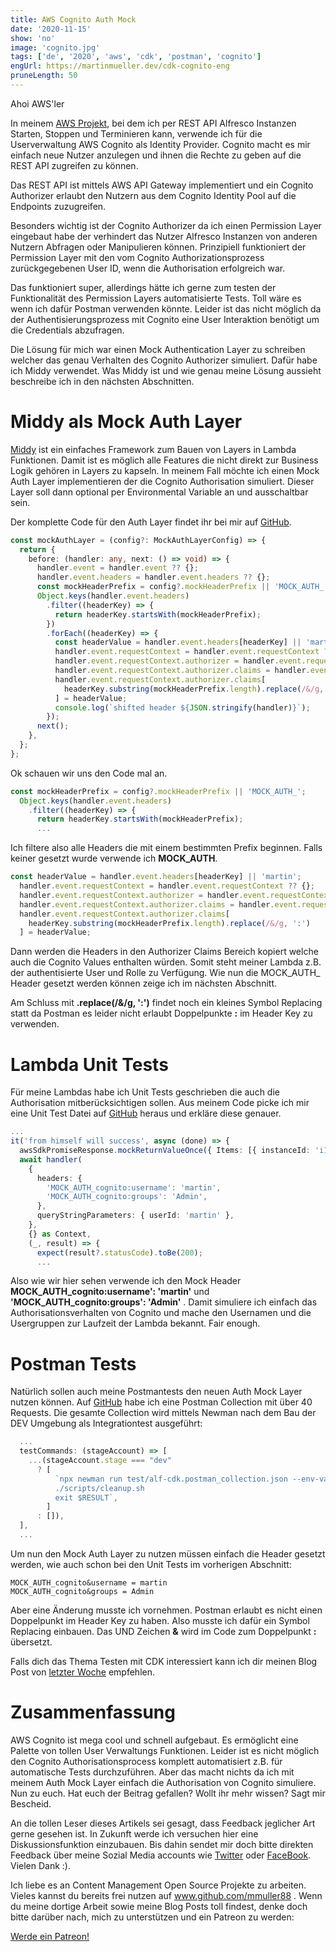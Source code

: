 ```yaml
---
title: AWS Cognito Auth Mock
date: '2020-11-15'
show: 'no'
image: 'cognito.jpg'
tags: ['de', '2020', 'aws', 'cdk', 'postman', 'cognito']
engUrl: https://martinmueller.dev/cdk-cognito-eng
pruneLength: 50
---
```


Ahoi AWS'ler

In meinem [AWS Projekt](https://martinmueller.dev/alf-provisioner), bei dem ich per REST API Alfresco Instanzen Starten, Stoppen und Terminieren kann, verwende ich für die Userverwaltung AWS Cognito als Identity Provider. Cognito macht es mir einfach neue Nutzer anzulegen und ihnen die Rechte zu geben auf die REST API zugreifen zu können.

Das REST API ist mittels AWS API Gateway implementiert und ein Cognito Authorizer erlaubt den Nutzern aus dem Cognito Identity Pool auf die Endpoints zuzugreifen.

Besonders wichtig ist der Cognito Authorizer da ich einen Permission Layer eingebaut habe der verhindert das Nutzer Alfresco Instanzen von anderen Nutzern Abfragen oder Manipulieren können. Prinzipiell funktioniert der Permission Layer mit den vom Cognito Authorizationsprozess zurückgegebenen User ID, wenn die Authorisation erfolgreich war.

Das funktioniert super, allerdings hätte ich gerne zum testen der Funktionalität des Permission Layers automatisierte Tests. Toll wäre es wenn ich dafür Postman verwenden könnte. Leider ist das nicht möglich da der Authentisierungsprozess mit Cognito eine User Interaktion benötigt um die Credentials abzufragen.

Die Lösung für mich war einen Mock Authentication Layer zu schreiben welcher das genau Verhalten des Cognito Authorizer simuliert. Dafür habe ich Middy verwendet. Was Middy ist und wie genau meine Lösung aussieht beschreibe ich in den nächsten Abschnitten.

# Middy als Mock Auth Layer
[Middy](https://github.com/middyjs/middy) ist ein einfaches Framework zum Bauen von Layers in Lambda Funktionen. Damit ist es möglich alle Features die nicht direkt zur Business Logik gehören in Layers zu kapseln. In meinem Fall möchte ich einen Mock Auth Layer implementieren der die Cognito Authorisation simuliert. Dieser Layer soll dann optional per Environmental Variable an und ausschaltbar sein.

Der komplette Code für den Auth Layer findet ihr bei mir auf [GitHub](https://github.com/mmuller88/alf-cdk/blob/master/src/util/mockAuthLayer.ts).

```TypeScript
const mockAuthLayer = (config?: MockAuthLayerConfig) => {
  return {
    before: (handler: any, next: () => void) => {
      handler.event = handler.event ?? {};
      handler.event.headers = handler.event.headers ?? {};
      const mockHeaderPrefix = config?.mockHeaderPrefix || 'MOCK_AUTH_';
      Object.keys(handler.event.headers)
        .filter((headerKey) => {
          return headerKey.startsWith(mockHeaderPrefix);
        })
        .forEach((headerKey) => {
          const headerValue = handler.event.headers[headerKey] || 'martin';
          handler.event.requestContext = handler.event.requestContext ?? {};
          handler.event.requestContext.authorizer = handler.event.requestContext.authorizer ?? {};
          handler.event.requestContext.authorizer.claims = handler.event.requestContext.authorizer.claims ?? {};
          handler.event.requestContext.authorizer.claims[
            headerKey.substring(mockHeaderPrefix.length).replace(/&/g, ':')
          ] = headerValue;
          console.log(`shifted header ${JSON.stringify(handler)}`);
        });
      next();
    },
  };
};
```

Ok schauen wir uns den Code mal an.

```TypeScript
const mockHeaderPrefix = config?.mockHeaderPrefix || 'MOCK_AUTH_';
  Object.keys(handler.event.headers)
    .filter((headerKey) => {
      return headerKey.startsWith(mockHeaderPrefix);
      ...
```

Ich filtere also alle Headers die mit einem bestimmten Prefix beginnen. Falls keiner gesetzt wurde verwende ich **MOCK_AUTH**.

```TypeScript
const headerValue = handler.event.headers[headerKey] || 'martin';
  handler.event.requestContext = handler.event.requestContext ?? {};
  handler.event.requestContext.authorizer = handler.event.requestContext.authorizer ?? {};
  handler.event.requestContext.authorizer.claims = handler.event.requestContext.authorizer.claims ?? {};
  handler.event.requestContext.authorizer.claims[
    headerKey.substring(mockHeaderPrefix.length).replace(/&/g, ':')
  ] = headerValue;
```

Dann werden die Headers in den Authorizer Claims Bereich kopiert welche auch die Cognito Values enthalten würden. Somit steht meiner Lambda z.B. der authentisierte User und Rolle zu Verfügung. Wie nun die MOCK_AUTH_ Header gesetzt werden können zeige ich im nächsten Abschnitt.

Am Schluss mit **.replace(/&/g, ':')** findet noch ein kleines Symbol Replacing statt da Postman es leider nicht erlaubt Doppelpunkte **:** im Header Key zu verwenden.

# Lambda Unit Tests
Für meine Lambdas habe ich Unit Tests geschrieben die auch die Authorisation mitberücksichtigen sollen. Aus meinem Code picke ich mir eine Unit Test Datei auf [GitHub](https://github.com/mmuller88/alf-cdk/blob/master/test/get-all-conf-api.spec.ts) heraus und erkläre diese genauer.

```TypeScript
...
it('from himself will success', async (done) => {
  awsSdkPromiseResponse.mockReturnValueOnce({ Items: [{ instanceId: 'i123', userId: 'martin' }] });
  await handler(
    {
      headers: {
        'MOCK_AUTH_cognito:username': 'martin',
        'MOCK_AUTH_cognito:groups': 'Admin',
      },
      queryStringParameters: { userId: 'martin' },
    },
    {} as Context,
    (_, result) => {
      expect(result?.statusCode).toBe(200);
      ...
```

Also wie wir hier sehen verwende ich den Mock Header **MOCK_AUTH_cognito:username': 'martin'** und **'MOCK_AUTH_cognito:groups': 'Admin'** . Damit simuliere ich einfach das Authorisationsverhalten von Cognito und mache den Usernamen und die Usergruppen zur Laufzeit der Lambda bekannt. Fair enough.

# Postman Tests
Natürlich sollen auch meine Postmantests den neuen Auth Mock Layer nutzen können. Auf [GitHub](https://github.com/mmuller88/alf-cdk-api-gw/blob/master/test/alf-cdk.postman_collection.json) habe ich eine Postman Collection mit über 40 Requests. Die gesamte Collection wird mittels Newman nach dem Bau der DEV Umgebung als Integrationtest ausgeführt:

```TypeScript
  ...
  testCommands: (stageAccount) => [
    ...(stageAccount.stage === "dev"
      ? [
          `npx newman run test/alf-cdk.postman_collection.json --env-var baseUrl=$RestApiEndPoint -r cli,json --reporter-json-export tmp/newman/report.json --export-environment tmp/newman/env-vars.json --export-globals tmp/newman/global-vars.json; RESULT=$? || \,
          ./scripts/cleanup.sh
          exit $RESULT`,
        ]
      : []),
  ],
  ...
```

Um nun den Mock Auth Layer zu nutzen müssen einfach die Header gesetzt werden, wie auch schon bei den Unit Tests im vorherigen Abschnitt:

```
MOCK_AUTH_cognito&username = martin
MOCK_AUTH_cognito&groups = Admin
```

Aber eine Änderung musste ich vornehmen. Postman erlaubt es nicht einen Doppelpunkt im Header Key zu haben. Also musste ich dafür ein Symbol Replacing einbauen. Das UND Zeichen **&** wird im Code zum Doppelpunkt **:** übersetzt.

Falls dich das Thema Testen mit CDK interessiert kann ich dir meinen Blog Post von [letzter Woche](https://martinmueller.dev/pipeline-testing) empfehlen.

# Zusammenfassung
AWS Cognito ist mega cool und schnell aufgebaut. Es ermöglicht eine Palette von tollen User Verwaltungs Funktionen. Leider ist es nicht möglich den Cognito Authorisationsprocess komplett automatisiert z.B. für automatische Tests durchzuführen. Aber das macht nichts da ich mit meinem Auth Mock Layer einfach die Authorisation von Cognito simuliere. Nun zu euch. Hat euch der Beitrag gefallen? Wollt ihr mehr wissen? Sagt mir Bescheid.

An die tollen Leser dieses Artikels sei gesagt, dass Feedback jeglicher Art gerne gesehen ist. In Zukunft werde ich versuchen hier eine Diskussionsfunktion einzubauen. Bis dahin sendet mir doch bitte direkten Feedback über meine Sozial Media accounts wie [Twitter](https://twitter.com/MartinMueller_) oder [FaceBook](https://www.facebook.com/martin.muller.10485). Vielen Dank :).

Ich liebe es an Content Management Open Source Projekte zu arbeiten. Vieles kannst du bereits frei nutzen auf www.github.com/mmuller88 . Wenn du meine dortige Arbeit sowie meine Blog Posts toll findest, denke doch bitte darüber nach, mich zu unterstützen und ein Patreon zu werden:

<a href="https://www.patreon.com/bePatron?u=29010217" data-patreon-widget-type="become-patron-button">Werde ein Patreon!</a><script async src="https://c6.patreon.com/becomePatronButton.bundle.js"></script>